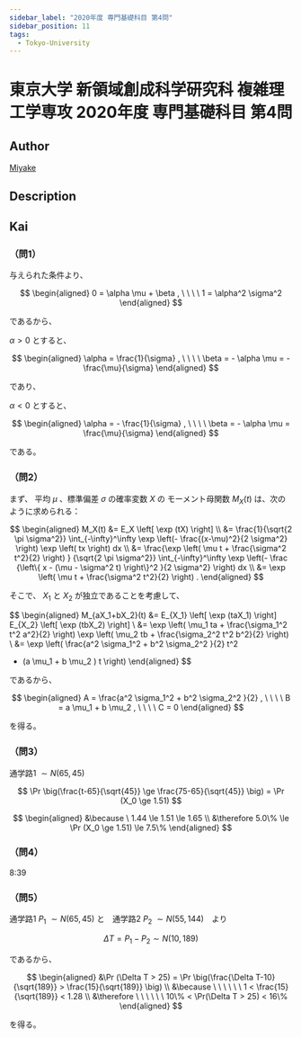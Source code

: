```yaml
---
sidebar_label: "2020年度 専門基礎科目 第4問"
sidebar_position: 11
tags:
  - Tokyo-University
---
```

# 東京大学 新領域創成科学研究科 複雑理工学専攻 2020年度 専門基礎科目 第4問

## **Author**
[Miyake](https://miyake.github.io/exams/index.html)

## **Description**

## **Kai**
### （問1）
与えられた条件より、

$$
\begin{aligned}
0 = \alpha \mu + \beta
, \ \ \ \ 
1 = \alpha^2 \sigma^2
\end{aligned}
$$

であるから、

$\alpha \gt 0$ とすると、

$$
\begin{aligned}
\alpha = \frac{1}{\sigma}
, \ \ \ \ 
\beta = - \alpha \mu = - \frac{\mu}{\sigma}
\end{aligned}
$$

であり、

$\alpha \lt 0$ とすると、

$$
\begin{aligned}
\alpha = - \frac{1}{\sigma}
, \ \ \ \ 
\beta = - \alpha \mu = \frac{\mu}{\sigma}
\end{aligned}
$$

である。

### （問2）
まず、 平均 $\mu$ 、標準偏差 $\sigma$ の確率変数 $X$ の
モーメント母関数 $M_X(t)$ は、次のように求められる：

$$
\begin{aligned}
M_X(t)
&= E_X \left[ \exp (tX) \right]
\\
&= \frac{1}{\sqrt{2 \pi \sigma^2}} \int_{-\infty}^\infty
\exp \left(- \frac{(x-\mu)^2}{2 \sigma^2} \right)
\exp \left( tx \right) dx
\\
&= \frac{\exp \left( \mu t + \frac{\sigma^2 t^2}{2} \right) }
{\sqrt{2 \pi \sigma^2}} \int_{-\infty}^\infty
\exp \left(- \frac
{\left\{ x - (\mu - \sigma^2 t) \right\}^2 }{2 \sigma^2} \right)
dx
\\
&= \exp \left( \mu t + \frac{\sigma^2 t^2}{2} \right)
.
\end{aligned}
$$

そこで、 $X_1$ と $X_2$ が独立であることを考慮して、

$$
\begin{aligned}
M_{aX_1+bX_2}(t)
&=
E_{X_1} \left[ \exp (taX_1) \right]
E_{X_2} \left[ \exp (tbX_2) \right]
\\
&=
\exp \left( \mu_1 ta + \frac{\sigma_1^2 t^2 a^2}{2} \right)
\exp \left( \mu_2 tb + \frac{\sigma_2^2 t^2 b^2}{2} \right)
\\
&=
\exp \left( \frac{a^2 \sigma_1^2 + b^2 \sigma_2^2 }{2} t^2
+ (a \mu_1 + b \mu_2 ) t \right)
\end{aligned}
$$

であるから、

$$
\begin{aligned}
A = \frac{a^2 \sigma_1^2 + b^2 \sigma_2^2 }{2}
, \ \ \ \ 
B = a \mu_1 + b \mu_2
, \ \ \ \ 
C = 0
\end{aligned}
$$

を得る。

### （問3）
通学路1 $\sim N(65, 45)$

$$
\Pr \big(\frac{t-65}{\sqrt{45}} \ge \frac{75-65}{\sqrt{45}} \big) = \Pr (X_0 \ge 1.51)
$$

$$
\begin{aligned}
&\because \  1.44 \le 1.51 \le 1.65 \\
&\therefore 5.0\% \le \Pr (X_0 \ge 1.51) \le 7.5\%
\end{aligned}
$$

### （問4）
8:39

### （問5）
通学路1 $P_1$ $\sim N(65, 45)$ と　通学路2 $P_2$ $\sim N(55, 144)$　より

$$
\Delta T = P_1 - P_2 \sim N(10, 189)
$$

であるから、

$$
\begin{aligned}
&\Pr (\Delta T > 25) = \Pr \big(\frac{\Delta T-10}{\sqrt{189}} > \frac{15}{\sqrt{189}} \big) \\
&\because \ \ \ \ \ \ 1 < \frac{15}{\sqrt{189}} < 1.28 \\
&\therefore \ \ \ \ \ \ 10\% < \Pr(\Delta T > 25) < 16\%
\end{aligned}
$$

を得る。